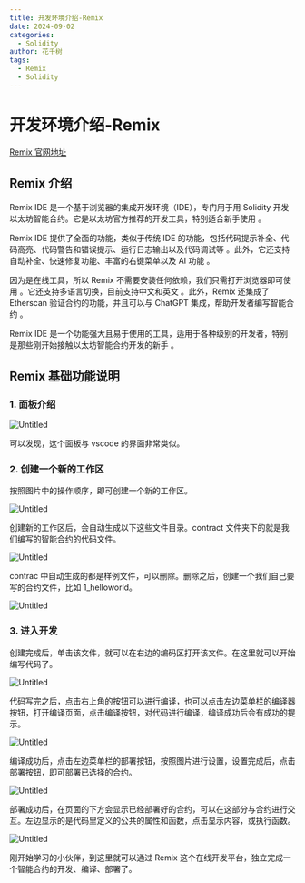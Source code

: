 ```yaml
---
title: 开发环境介绍-Remix
date: 2024-09-02
categories: 
  - Solidity
author: 花千树
tags: 
  - Remix
  - Solidity
---
```







# 开发环境介绍-Remix

[Remix 官网地址](https://remix.ethereum.org/)

## Remix 介绍

Remix IDE 是一个基于浏览器的集成开发环境（IDE），专门用于用 Solidity 开发以太坊智能合约。它是以太坊官方推荐的开发工具，特别适合新手使用 。

Remix IDE 提供了全面的功能，类似于传统 IDE 的功能，包括代码提示补全、代码高亮、代码警告和错误提示、运行日志输出以及代码调试等 。此外，它还支持自动补全、快速修复功能、丰富的右键菜单以及 AI 功能 。

因为是在线工具，所以 Remix 不需要安装任何依赖，我们只需打开浏览器即可使用 。它还支持多语言切换，目前支持中文和英文 。此外，Remix 还集成了 Etherscan 验证合约的功能，并且可以与 ChatGPT 集成，帮助开发者编写智能合约 。

Remix IDE 是一个功能强大且易于使用的工具，适用于各种级别的开发者，特别是那些刚开始接触以太坊智能合约开发的新手 。

## Remix 基础功能说明

### 1. 面板介绍

![Untitled](%E5%BC%80%E5%8F%91%E7%8E%AF%E5%A2%83%E4%BB%8B%E7%BB%8D-Remix%2030e4fbd7961d4ead9755b9ef90534efb/Untitled.png)

可以发现，这个面板与 vscode 的界面非常类似。

### 2. 创建一个新的工作区

按照图片中的操作顺序，即可创建一个新的工作区。

![Untitled](%E5%BC%80%E5%8F%91%E7%8E%AF%E5%A2%83%E4%BB%8B%E7%BB%8D-Remix%2030e4fbd7961d4ead9755b9ef90534efb/Untitled%201.png)

创建新的工作区后，会自动生成以下这些文件目录。contract 文件夹下的就是我们编写的智能合约的代码文件。

![Untitled](%E5%BC%80%E5%8F%91%E7%8E%AF%E5%A2%83%E4%BB%8B%E7%BB%8D-Remix%2030e4fbd7961d4ead9755b9ef90534efb/Untitled%202.png)

contrac 中自动生成的都是样例文件，可以删除。删除之后，创建一个我们自己要写的合约文件，比如 1_helloworld。

![Untitled](%E5%BC%80%E5%8F%91%E7%8E%AF%E5%A2%83%E4%BB%8B%E7%BB%8D-Remix%2030e4fbd7961d4ead9755b9ef90534efb/Untitled%203.png)

### 3. 进入开发

创建完成后，单击该文件，就可以在右边的编码区打开该文件。在这里就可以开始编写代码了。

![Untitled](%E5%BC%80%E5%8F%91%E7%8E%AF%E5%A2%83%E4%BB%8B%E7%BB%8D-Remix%2030e4fbd7961d4ead9755b9ef90534efb/Untitled%204.png)

代码写完之后，点击右上角的按钮可以进行编译，也可以点击左边菜单栏的编译器按钮，打开编译页面，点击编译按钮，对代码进行编译，编译成功后会有成功的提示。

![Untitled](%E5%BC%80%E5%8F%91%E7%8E%AF%E5%A2%83%E4%BB%8B%E7%BB%8D-Remix%2030e4fbd7961d4ead9755b9ef90534efb/Untitled%205.png)

编译成功后，点击左边菜单栏的部署按钮，按照图片进行设置，设置完成后，点击部署按钮，即可部署已选择的合约。

![Untitled](%E5%BC%80%E5%8F%91%E7%8E%AF%E5%A2%83%E4%BB%8B%E7%BB%8D-Remix%2030e4fbd7961d4ead9755b9ef90534efb/Untitled%206.png)

部署成功后，在页面的下方会显示已经部署好的合约，可以在这部分与合约进行交互。左边显示的是代码里定义的公共的属性和函数，点击显示内容，或执行函数。

![Untitled](%E5%BC%80%E5%8F%91%E7%8E%AF%E5%A2%83%E4%BB%8B%E7%BB%8D-Remix%2030e4fbd7961d4ead9755b9ef90534efb/Untitled%207.png)

刚开始学习的小伙伴，到这里就可以通过 Remix 这个在线开发平台，独立完成一个智能合约的开发、编译、部署了。
